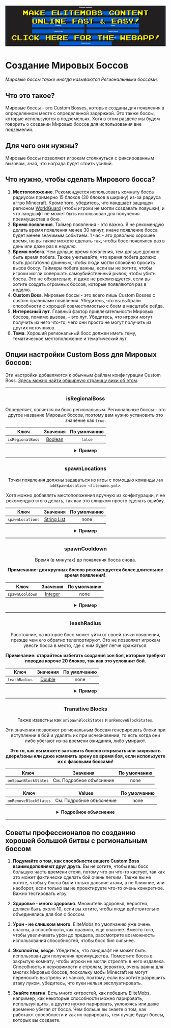 [![webapp_banner.jpg](../../../img/wiki/webapp_banner.jpg)](https://magmaguy.com/webapp/webapp.html)

# Создание Мировых Боссов
*Мировые боссы также иногда называются Региональными боссами.*
## Что это такое?

Мировые боссы - это  Custom Bosses, которые созданы для появления в определенном месте с определенной задержкой. Это также боссы, которые используются в подземельях. Хотя в этом разделе мы будем говорить о создании Мировых боссов для использования вне подземелий.

## Для чего они нужны?

Мировые боссы позволяют игрокам столкнуться с фиксированным вызовом, зная, что награда будет стоить усилий.

## Что нужно, чтобы сделать Мирового босса?

1. **Местоположение**. Рекомендуется использовать комнату босса радиусом примерно 15 блоков (30 блоков в ширину) из-за  радиуса  аггро  Minecraft. Кроме того, убедитесь, что ландшафт защищен регионом [WorldGuard](https://dev.bukkit.org/projects/worldguard) (чтобы игроки не могли создавать ловушки), и что ландшафт не может быть использован для получения преимущества в бою.
2. **Время появления**. Таймер появления - это важно. Я не рекомендую делать время появления менее 30 минут, иначе появление босса будет менее значимым событием. 1 час - это довольно хорошее время, но вы также можете сделать так, чтобы босс появлялся раз в день или даже раз в неделю.
3. **Время побега**. Чем дольше время появления, тем дольше должно быть время побега. Также учитывайте, что время побега должно быть достаточно длинным, чтобы люди могли спокойно бросить вызов боссу. Таймеры побега важны, если вы не хотите, чтобы игроки могли совершать самоубийственный рывок, чтобы убить босса. Это не обязательно, и даже не рекомендуется, если вы хотите создать огромных боссов, которые появляются раз в неделю.
4. **Custom Boss**. Мировые боссы - это всего лишь  Custom Bosses  с  custom правилами появления. Убедитесь, что вы выбрали способности с хорошей совместимостью с боем в масштабе рейда.
5. **Интересный лут**. Главный фактор привлекательности Мировых боссов, помимо вызова, - это лут. Убедитесь, что игроки могут получить из него что-то, чего они просто не могут получить из других источников.
6. **Тема**. Хороший региональный босс должен иметь тему, тематическое местоположение и тематический лут.

## Опции настройки  Custom Boss  для Мировых боссов:

Эти настройки добавляются к обычным файлам конфигурации  Custom Boss. [Здесь можно найти обширную страницу вики об этом]($language$/elitemobs/creating_bosses.md).

<div align="center">

***

### isRegionalBoss

Определяет, является ли босс региональным. Региональные боссы - это другое название Мировых боссов, поэтому вам нужно установить это значение как `true`.

| Ключ       |       Значения        | По умолчанию |
|-----------|:-------------------:|:-------:|
| `isRegionalBoss` | [Boolean](#boolean) | `false` |

<details> 

<summary><b>Пример</b></summary>

<div align="left">

```yml
isRegionalBoss: true
```

</div>

</details>

***

### spawnLocations

Точки появления должны задаваться из игры с помощью команды `/em addSpawnLocation <filename.yml>`.

Хотя можно добавлять местоположения вручную из конфигурации, я не рекомендую этого делать, так как это слишком просто сделать ошибку.

| Ключ              |           Значения            | По умолчанию |
|------------------|:---------------------------:|:-------:|
| `spawnLocations` | [String List](#string_list) |  none   |

<details> 

<summary><b>Пример</b></summary>

<div align="left">

Местоположения в файлах конфигурации (для опытных пользователей) Файлы конфигурации регионального босса хранят все экземпляры этого регионального босса в одном файле, храня одновременно несколько точек появления и таймеры появления.

На практике это означает, что эта запись:

```yaml
spawnLocations:
- elitemobs_sewer_maze,-70.17178578884845,168.2,-173.17112099568718,-271.24023,64.19999:1610710903931
- elitemobs_sewer_maze,-135.02262355317436,168.2,-153.28849346821508,-98.53906,60.750263:1609026066482
- elitemobs_sewer_maze,-70.43846307626053,168.2,-174.13499832314378,-271.24023,64.19999:1610710886530
- elitemobs_sewer_maze,-130.39762674971664,168.2,-171.67396911490718,-47.532227,51.900173:1609026066482
- elitemobs_sewer_maze,-117.12782160766056,162.2,-166.40989416757444,-71.37402,-1.4997427:1610710974882
- elitemobs_sewer_maze,-105.13138759611667,168.2,-169.85898023126538,-124.34766,41.24988:1610710945331
- elitemobs_sewer_maze,-106.21847515732084,169.2,-152.3609257554766,-170.86523,21.450315:1610537606222
```

содержит 7 разных региональных боссов в разных местах и с разными таймерами появления.

Давайте разберем детали, взглянув на первого регионального босса:

```yaml
- elitemobs_sewer_maze,-70.17178578884845,168.2,-173.17112099568718,-271.24023,64.19999:1610710903931
```

Так как это соответствует формату `world,x,y,z,pitch,yaw:unixTimeStamp`, босс появляется в мире `elitemobs_sewer_maze` в точке x = `-70.17178578884845`, y = `168.2`, z = `-173.17112099568718`, pitch = `-271.24023`, yaw = `64.19999`.

Unix-метка времени хранит время, в формате Unix-времени, когда босс снова появится. Это используется для хранения времени появления при перезагрузках. Если вы хотите узнать, какое время это соответствует, вы можете найти в Интернете множество инструментов для преобразования времени Unix в реальное время.

Если вы хотите, чтобы определенный босс снова появился после перезагрузки или перезапуска, вам просто нужно очистить запись `:unixTimeStamp`.

</div>

</details>

***

### spawnCooldown

Время (в минутах) до появления босса снова.

**Примечание: для крупных боссов рекомендуется более длительное время появления!**.

| Ключ       |       Значения        | По умолчанию |
|-----------|:-------------------:|:-------:|
| `spawnCooldown` | [Integer](#integer) |  none   |

<details> 

<summary><b>Пример</b></summary>

<div align="left">

```yml
spawnCooldown: 20
```

</div>

</details>

***

### leashRadius

Расстояние, на которое босс может уйти от своей точки появления, прежде чем его обратно телепортируют. Это не позволяет игрокам увести босса в место, где с ним будет легче сражаться.

**Примечание: старайтесь избегать создания зон боя, которые требуют поводка короче 20 блоков, так как это усложнит бой.**

| Ключ       |       Значения        | По умолчанию |
|-----------|:-------------------:|:-------:|
| `leashRadius` | [Double](#double) |  none   |

<details> 

<summary><b>Пример</b></summary>

<div align="left">

```yml
leashRadius: 30
```

</div>

</details>

***

### Transitive Blocks

Также известны как `onSpawnBlockStates` и `onRemoveBlockStates`.

Эти значения позволяют региональным боссам генерировать блоки при вступлении в бой и удалять их при исчезновении, то есть когда они либо убегают из-за времени ожидания, либо умирают.

**Это то, как вы можете заставить боссов открывать или закрывать двери/зоны или даже изменять арену во время боя, если используете их с фазовыми боссами!**

| Ключ       |          Значения          | По умолчанию |
|-----------|:------------------------:|:-------:|
| `onSpawnBlockStates` | См. Подробное объяснение |  none   |


| Ключ       | Values  | По умолчанию |
|-----------|:-------:|:-------:|
| `onRemoveBlockStates` | См. Подробное объяснение |  none   |

<details> 

<summary><b>Подробное объяснение</b></summary>

<div align="left">

**Все блоки относительны к месту появления. Убедитесь, что у вас есть окончательное место появления, прежде чем начинать задавать блоки.**

</br>Если вы уже создали большую зону  Transitive Block  и теперь вам нужно переместить босса, но вы не хотите переделывать  Transitive Blocks. Тогда можно использовать действие EliteScript  [Teleport]($language$/elitemobs/elitescript_actions.md&section=teleport)  для перемещения босса в нужное место после появления. Имейте в виду, что вам нужно будет соответствующим образом отрегулировать  leash.

Из-за сложности установки блоков не рекомендуется делать это вручную. Используйте следующие команды, чтобы сделать это:

- /em registerblocks <regional\_boss\_file.yml> <on\_spawn/on\_remove>
- /em registerblocksedit <regional\_boss\_file.yml> <on\_spawn/on\_remove>
- /em registerblocksarea <regional\_boss\_file.yml> <on\_spawn/on\_remove>
- /em registerblocksareaedit <regional\_boss\_file.yml> <on\_spawn/on\_remove>
- /em cancelblocks

Давайте разберем это.

**/em registerblocks <regional\_boss\_file.yml> <on\_spawn/on\_remove>**

Самая базовая команда. Это переключатель, который вы запускаете один раз, чтобы начать, и еще раз, чтобы подтвердить. Как и для всех других команд, вы выбираете, задаете ли эти блоки для модификации для состояния `on_spawn` или `on_remove`.

Если регистрируется on\_spawn, то это модифицирует блоки, когда босс появляется или появляется снова. Если регистрируется on\_remove, то это модифицирует блоки, когда босс умирает или истекает время, используя механику времени ожидания  Custom Boss.

Чтобы зарегистрировать блоки, просто поставьте или удалите блоки, которые вы хотите модифицировать, пока эта настройка активна.

**/em registerblocksedit <regional\_boss\_file.yml> <on\_spawn/on\_remove>**

Если вы хотите модифицировать уже установленные блоки, вы можете использовать эту команду. Работает очень похоже на `/em registerblocks <regional_boss_file.yml> <on_spawn/on_remove>`.

**/em registerblocksarea <regional\_boss\_file.yml> <on\_spawn/on\_remove>**

Как и `/em registerblocks <regional_boss_file.yml> <on_spawn/on_remove>`, это позволяет вам регистрировать блоки, но позволяет выбирать их, получая два диаметрально противоположных угла (то же самое, что и выбор области worldedit / worldguard), вместо того, чтобы выбирать блоки по отдельности.

Для безопасности есть ограничение в 200 блоков (по умолчанию, можно изменить в config.yml) для региональных выборов. Имейте в виду, что каждый блок модифицируется в том же такте, поэтому если вы модифицируете много ландшафта, вы, вероятно, начнете видеть большие скачки лагов при выполнении этих модификаций.

**/em registerblocksareaedit <regional\_boss\_file.yml> <on\_spawn/on\_remove>**

Работает так же, как `/em registerblocksedit`, но для областей. Можно использовать, чтобы превысить ограничение в 200 (по умолчанию) блоков регистрации для областей.

**/em cancelblocks**

В любое время, если во время регистрации блоков была допущена ошибка, вы можете выполнить эту команду, чтобы отменить регистрацию. Она отменит все изменения, которые вы начали регистрировать в этой редактировании/регистрации.

</div>

</details>

</div>

***

## Советы профессионалов по созданию хорошей большой битвы с региональным боссом

1. **Подумайте о том, как способности вашего  Custom Boss  взаимодополняют друг друга.** Вы не хотите, чтобы ваш босс большую часть времени стоял, потому что он что-то кастует, так как это может фактически сделать бой очень легким. Также вы не хотите, чтобы у босса были только дальние атаки, а не ближние, или наоборот, если только вы не проектируете что-то очень конкретное. Важно тестировать игру.


2. **Здоровье - много здоровья**. Множитель здоровья, вероятно, должен быть около 10, если вы хотите, чтобы люди действительно объединялись для боя с боссом.


3. **Урон - не слишком много**. EliteMobs по умолчанию уже очень опасны, а способности, как правило, еще опаснее. Вместо того, чтобы увеличивать урон до предела, рассмотрите возможность использования способностей, чтобы босс бил сильнее.


4. **Эксплойты, везде**. Убедитесь, что ландшафт не может быть использован для получения преимущества. Поместите босса в закрытую комнату, чтобы игроки не могли стрелять в него издалека. Способность к неуязвимости к стрелам, вероятно, очень важна для многих Мировых боссов, поскольку мобы Minecraft не могут переносить выстрелы из чанков, поэтому, если вы хотите разрешить атаку луком, убедитесь, что луки нельзя эксплуатировать.


5. **Знайте плагин**. Есть много хитростей, как победить EliteMobs, например, как некоторые способности можно парировать, используя щиты, а другие нужно парировать, уклоняясь или даже временно убегая от босса. Чем больше вы знаете о том, как работают способности и как их парировать, тем лучше будут боссы, которых вы создаете.



